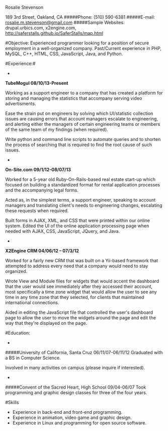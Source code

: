 Rosalie Stevenson

189 3rd Street, Oakland, CA
#####Phone: 
(510) 590-6381
#####E-mail:
rosalie.m.stevenson@gmail.com
#####Sample Websites:
drupal.urbics.com, x2engine.com, http://saferstalls.github.io/SaferStalls/map.html

#Objective:
Experienced programmer looking for a position of secure employment in a well-organized company. 
Past/Current experience in PHP, MySQL, C++, HTML, CSS, JavaScript, Java, and Python.

#Experience:#

*
**TubeMogul 08/10/13-Present**

   Working as a support engineer to a company that has created a platform for storing and managing the statistics that accompany serving video advertisments. 

  Ease the strain put on engineers by solving which UI/statistic collection issues are causing errors that account managers escalate to engineering, and alerting either the managers of certain engineering teams or members of the same team of my findings (when required).

   Write python and command line scripts to automate queries and to shorten the process of searching that is required to find the root cause of such issues.

*
**On-Site.com               09/1/12-08/07/13**

  Worked for a 5-year old Ruby-On-Rails-based real estate start-up which focused on building a standardized format for rental application processes and the accompanying legal forms.

   Acted as, in the simplest terms, a support engineer, speaking to account managers and translating client's needs to engineering changes, escalating these requests when required.

   Built forms in AJAX, XML, and CSS that were printed within our online system.
Edited the UI of the online application processing page when needed with AJAX, CSS, JavaScript, JQuery, and Java.

*
**X2Engine CRM       04/06/12 – 07/3/12**

   Worked for a fairly new CRM that was built on a Yii-based framework that attempted to address every need that a company would need to stay organized. 

   Wrote View and Module files for widgets that would accent the dashboard that the user would see immediately after they accessed their account, most specifically a time zone widget that would allow the user to see any time in any time zone that they selected, for clients that maintained international connections.

   Aided in editing the JavaScript file that controlled the user's dashboard page to allow the user to move the widgets around the page and edit the way that they're displayed on the page.

#Education:

*
#####University of California, Santa Cruz       06/11/07-06/11/12
   Graduated with a BS in Computer Science.

   Involved in many activities on campus (please inquire if interested).

*
#####Convent of the Sacred Heart, High School   09/04-06/07
   Took programming and graphic design classes for three of the four years.

#Skills
* Experience in back-end and front-end programming.
* Experience in animation, video game and graphic design.
* Experience in Linux and programming for open source software.


